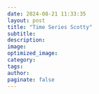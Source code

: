 ```yaml
---
date: 2024-08-21 11:33:35
layout: post
title: "Time Series Scotty"
subtitle:
description:
image:
optimized_image:
category:
tags:
author:
paginate: false
---
```

